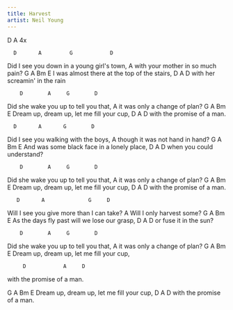 ```yaml
---
title: Harvest
artist: Neil Young
---
```

D  A  4x

      D       A         G            D
Did I see you down in a young girl's town,
                            A
with your mother in so much pain?
      G      A            Bm         E
I was almost there at the top of the stairs,
         D                A    D
with her screamin' in the rain

        D        A     G        D
Did she wake you up to tell you that,
                        A
it was only a change of plan?
G               A          Bm        E
Dream up, dream up, let me fill your cup,
         D            A    D
with the promise of a man.

      D       A       G        D
Did I see you walking with the boys,
                          A
though it was not hand in hand?
        G          A         Bm     E
And was some black face in a lonely place,
     D              A      D
when you could understand?

        D        A     G        D
Did she wake you up to tell you that,
                        A
it was only a change of plan?
G               A          Bm        E
Dream up, dream up, let me fill your cup,
         D            A     D
with the promise of a man.

       D       A              G     D
Will I see you give more than I can take?
                    A
Will I only harvest some?
       G        A            Bm       E
As the days fly past will we lose our grasp,
   D              A     D
or fuse it in the sun?

        D        A     G        D
Did she wake you up to tell you that,
                        A
it was only a change of plan?
G               A          Bm        E
Dream up, dream up, let me fill your cup,

         D            A     D
with the promise of a man.

G               A          Bm        E
Dream up, dream up, let me fill your cup,
         D            A     D
with the promise of a man.

